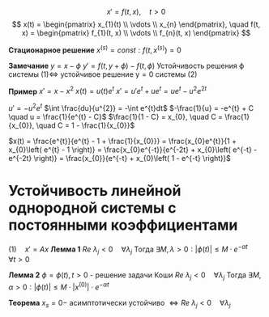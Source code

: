 $$
x' = f(t, x), \quad t > 0 
$$
$$
x(t) = \begin{pmatrix}
x_{1}(t) \\
\vdots \\
x_{n}
\end{pmatrix}, \quad f(t, x) = \begin{pmatrix}
f_{1}(t, x) \\
\vdots \\
f_{n}(t, x)
\end{pmatrix} 
$$

**Стационарное решение**
	$x^{(s)}=const: f(t, x^{(s)})=0$

**Замечание**
	$y = x - \phi$
	$y' = f(t, y + \phi) - f(t, \phi)$
Устойчивость решения $\mathsf{\phi}$ системы $\mathsf{\left( 1 \right) \iff }$ устойчивое решение $\mathsf{y = 0}$ системы $\mathsf{(2)}$


**Пример**
$x' = x - x^{2}$
$x(t) = u(t)e^{t}$
$x' = u'e^{t} + ue^{t} = ue^{t} - u^{2}e^{2t}$

$u' = -u^{2}e^{t}$
$\int \frac{du}{u^{2}} = -\int e^{t}dt$
$-\frac{1}{u} = -e^{t} + C \quad u = \frac{1}{e^{t} - C}$
$\frac{1}{1 - C} = x_{0}, \quad C = \frac{1}{x_{0}}, \quad C = 1 - \frac{1}{x_{0}}$

$x(t) = \frac{e^{t}}{e^{t} - 1 + \frac{1}{x_{0}}} = \frac{x_{0}e^{t}}{1 + x_{0}\left( e^{t} - 1 \right)} = \frac{x_{0}e^{-t}}{e^{-2t} + x_{0}\left( e^{-t} - e^{-2t} \right)} = \frac{x_{0}}{e^{-t} + x_{0}\left( 1 - e^{-t} \right)}$ 

# Устойчивость линейной однородной системы с постоянными коэффициентами
$(1)\quad x'=Ax$
**Лемма 1**
	$Re~\lambda_j <0 \quad \forall \lambda_j$
	Тогда $\exists M, \lambda>0: |\phi(t)|\le M\cdot e^{-\alpha t}\quad \forall t>0$

**Лемма 2**
	$\phi=\phi(t),t>0$ - решение задачи Коши
	$Re~\lambda_j <0 \quad \forall \lambda_j$
	Тогда $\exists M,\alpha >0: |\phi(t)|\le M\cdot|x^{(0)}|\cdot e^{-\alpha t}$

**Теорема**
	$x_s=0-$ асимптотически устойчиво $\iff Re~\lambda_j <0\quad \forall \lambda_j$

